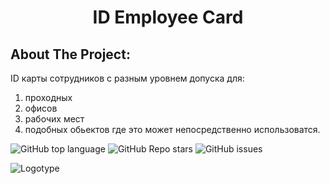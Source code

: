 <h1 align="center"> ID Employee Card  </h1>


## About The Project:

ID карты сотрудников с разным уровнем допуска для:
1. проходных
2. офисов
3. рабочих мест
4. подобных обьектов где это может непосредственно использоватся.

![GitHub top language](https://img.shields.io/github/languages/top/VladimirVeselovskiy/com.idCardEmployee)
![GitHub Repo stars](https://img.shields.io/github/stars/VladimirVeselovskiy/com.idCardEmployee)
![GitHub issues](https://img.shields.io/github/issues/VladimirVeselovskiy/com.idCardEmployee)

![Logotype](./docs/wall.jpg)
